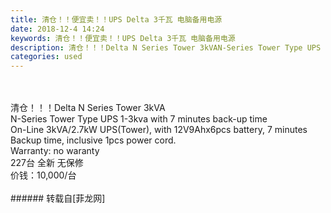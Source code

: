 ```yaml
---
title: 清仓！！便宜卖！！UPS Delta 3千瓦 电脑备用电源
date: 2018-12-4 14:24
keywords: 清仓！！便宜卖！！UPS Delta 3千瓦 电脑备用电源
description: 清仓！！！Delta N Series Tower 3kVAN-Series Tower Type UPS 1-3kva with 7 minutes back-up timeOn-Line 3kVA/2.7kW UPS(Tower), with 12V9Ahx6pcs battery, 7 minutes Backup time, inclusive 1pcs power cord. Warranty: no waranty227台 全新 无保修价钱：10,000/台
categories: used
---
```

<td class="t_f" id="postmessage_2405124">

<br/>
<br/>
清仓！！！Delta N Series Tower 3kVA<br/>
N-Series Tower Type UPS 1-3kva with 7 minutes back-up time<br/>
On-Line 3kVA/2.7kW UPS(Tower), with 12V9Ahx6pcs battery, 7 minutes Backup time, inclusive 1pcs power cord. <br/>
Warranty: no waranty<br/>
227台 全新 无保修<br/>
价钱：10,000/台<br/>
<br/>
</td>
###### 转载自[菲龙网]